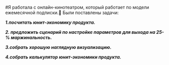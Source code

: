 #Я работала с онлайн-кинотеатром, который работает по модели ежемесячной подписки.🎥
Были поставлены задачи:

***1.посчитать юнит-экономику продукта.***

***2. предложить сценарий по настройке параметров для выхода на 25-% маржинальность.***

***3.собрать хорошую наглядную визуализацию.***

***4.собрать калькулятор юнит-экономики продукта.***
